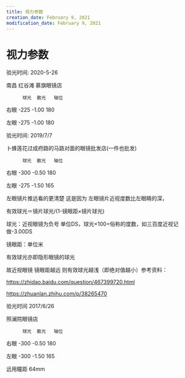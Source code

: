 ```yaml
---
title: 视力参数
creation_date: February 9, 2021
modification_date: February 9, 2021
---
```



# 视力参数

验光时间: 2020-5-26

南昌 红谷滩 慕旗眼镜店

          球光  散光   轴位

右眼  -225   -1.00   180

左眼  -275   -1.00   180

验光时间: 2019/7/7

卜蜂莲花过成府路的马路对面的眼镜批发店(一件也批发)

          球光  散光   轴位

右眼  -300   -0.50   180

左眼  -275   -1.50   165

左眼镜片推远看的更清楚 这是因为 左眼镜片近视度数比左眼睛的深，

有效球光＝镜片球光/(1-镜眼距×镜片球光)

球光：近视眼镜为负号 单位DS，球光×100=俗称的度数，如三百度近视记做-3.00DS

镜眼距：单位米

有效球光亦即隐形眼镜的球光

故近视眼镜 镜眼距越远 则有效球光越浅（即绝对值越小）参考资料：

https://zhidao.baidu.com/question/467399720.html

https://zhuanlan.zhihu.com/p/38265470

验光时间 2017/6/26

照澜院眼镜店

          球光  散光   轴位

右眼  -300   -0.50   180

左眼  -300   -1.50   165

远用瞳距 64mm

